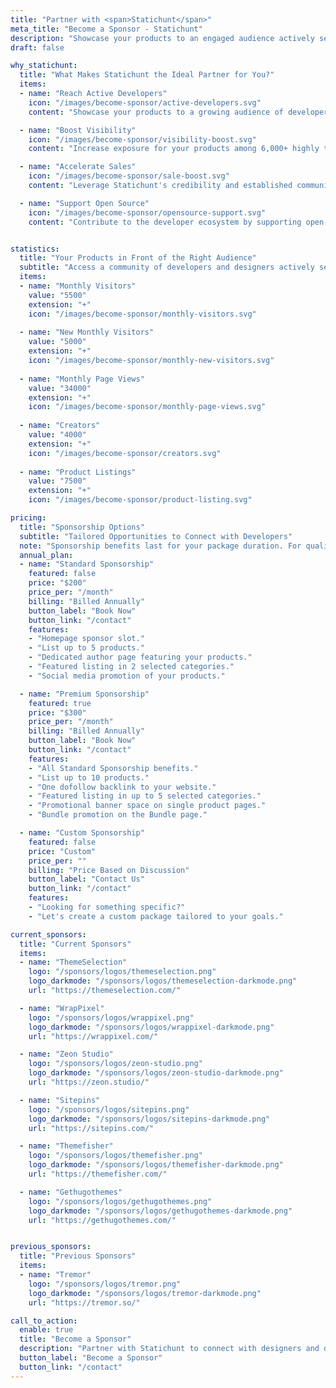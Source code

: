 ```yaml
---
title: "Partner with <span>Statichunt</span>"
meta_title: "Become a Sponsor - Statichunt"
description: "Showcase your products to an engaged audience actively seeking solutions like yours, while supporting the community."
draft: false

why_statichunt:
  title: "What Makes Statichunt the Ideal Partner for You?"
  items:
  - name: "Reach Active Developers"
    icon: "/images/become-sponsor/active-developers.svg"
    content: "Showcase your products to a growing audience of developers who trust Statichunt for their design and development needs."

  - name: "Boost Visibility"
    icon: "/images/become-sponsor/visibility-boost.svg"
    content: "Increase exposure for your products among 6,000+ highly targeted monthly visitors."

  - name: "Accelerate Sales"
    icon: "/images/become-sponsor/sale-boost.svg"
    content: "Leverage Statichunt's credibility and established community to drive qualified leads to your offerings."

  - name: "Support Open Source"
    icon: "/images/become-sponsor/opensource-support.svg"
    content: "Contribute to the developer ecosystem by supporting open-source projects and community initiatives"


statistics:
  title: "Your Products in Front of the Right Audience"
  subtitle: "Access a community of developers and designers actively searching for products like yours to power their next project."
  items:
  - name: "Monthly Visitors"
    value: "5500"
    extension: "+"
    icon: "/images/become-sponsor/monthly-visitors.svg"
  
  - name: "New Monthly Visitors"
    value: "5000"
    extension: "+"
    icon: "/images/become-sponsor/monthly-new-visitors.svg"
  
  - name: "Monthly Page Views"
    value: "34000"
    extension: "+"
    icon: "/images/become-sponsor/monthly-page-views.svg"
  
  - name: "Creators"
    value: "4000"
    extension: "+"
    icon: "/images/become-sponsor/creators.svg"
  
  - name: "Product Listings"
    value: "7500"
    extension: "+"
    icon: "/images/become-sponsor/product-listing.svg"

pricing:
  title: "Sponsorship Options"
  subtitle: "Tailored Opportunities to Connect with Developers"
  note: "Sponsorship benefits last for your package duration. For quality, sponsored products per category may be limited."
  annual_plan:
  - name: "Standard Sponsorship"
    featured: false
    price: "$200"
    price_per: "/month"
    billing: "Billed Annually"
    button_label: "Book Now"
    button_link: "/contact"
    features:
    - "Homepage sponsor slot."
    - "List up to 5 products."
    - "Dedicated author page featuring your products."
    - "Featured listing in 2 selected categories."
    - "Social media promotion of your products."

  - name: "Premium Sponsorship"
    featured: true
    price: "$300"
    price_per: "/month"
    billing: "Billed Annually"
    button_label: "Book Now"
    button_link: "/contact"
    features:
    - "All Standard Sponsorship benefits."
    - "List up to 10 products."
    - "One dofollow backlink to your website."
    - "Featured listing in up to 5 selected categories."
    - "Promotional banner space on single product pages."
    - "Bundle promotion on the Bundle page."

  - name: "Custom Sponsorship"
    featured: false
    price: "Custom"
    price_per: ""
    billing: "Price Based on Discussion"
    button_label: "Contact Us"
    button_link: "/contact"
    features:
    - "Looking for something specific?"
    - "Let's create a custom package tailored to your goals."

current_sponsors:
  title: "Current Sponsors"
  items:
  - name: "ThemeSelection"
    logo: "/sponsors/logos/themeselection.png"
    logo_darkmode: "/sponsors/logos/themeselection-darkmode.png"
    url: "https://themeselection.com/"

  - name: "WrapPixel"
    logo: "/sponsors/logos/wrappixel.png"
    logo_darkmode: "/sponsors/logos/wrappixel-darkmode.png"
    url: "https://wrappixel.com/"

  - name: "Zeon Studio"
    logo: "/sponsors/logos/zeon-studio.png"
    logo_darkmode: "/sponsors/logos/zeon-studio-darkmode.png"
    url: "https://zeon.studio/"

  - name: "Sitepins"
    logo: "/sponsors/logos/sitepins.png"
    logo_darkmode: "/sponsors/logos/sitepins-darkmode.png"
    url: "https://sitepins.com/"

  - name: "Themefisher"
    logo: "/sponsors/logos/themefisher.png"
    logo_darkmode: "/sponsors/logos/themefisher-darkmode.png"
    url: "https://themefisher.com/"

  - name: "Gethugothemes"
    logo: "/sponsors/logos/gethugothemes.png"
    logo_darkmode: "/sponsors/logos/gethugothemes-darkmode.png"
    url: "https://gethugothemes.com/"


previous_sponsors:
  title: "Previous Sponsors"
  items:
  - name: "Tremor"
    logo: "/sponsors/logos/tremor.png"
    logo_darkmode: "/sponsors/logos/tremor-darkmode.png"
    url: "https://tremor.so/"

call_to_action:
  enable: true
  title: "Become a Sponsor"
  description: "Partner with Statichunt to connect with designers and developers seeking products like yours. Together, let’s build a community that power the web."
  button_label: "Become a Sponsor"
  button_link: "/contact"
---
```

